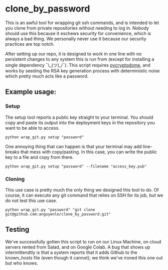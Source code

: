 # clone_by_password
This is an awful tool for wrapping git ssh commands, and is intended to let you clone from private repositories without needing to log in. Nobody should use this because it eschews security for convenience, which is always a bad thing. We personally never use it because our security practices are top notch.

After setting up our repo, it is designed to work in one line with no persistent changes to any system this is run from (except for installing a single dependency ¯\\\_(ツ)_/¯). This script requires [pycryptodome](https://pycryptodome.readthedocs.io/en/latest/), and works by seeding the RSA key generation process with deterministic noise which pretty much acts like a password.

## Example usage:

### Setup
The setup tool reports a public key straight to your terminal. You should copy and paste its output into the deployment keys in the repository you want to be able to access.
```
python wrap_git.py setup "password"
```
One annoying thing that can happen is that your terminal may add line-breaks that mess with copy/pasting. In this case, you can write the public key to a file and copy from there.
```
python wrap_git.py setup "password" --filename "access_key.pub"
```
### Cloning
This use case is pretty much the only thing we designed this tool to do. Of course, it can execute any git command that relies on SSH for its job, but we do not test this use case.
```
python wrap_git.py "password" "git clone git@github.com:anguyenle/clone_by_password.git"
```

## Testing
We've successfully gotten this script to run on our Linux Machine, on cloud servers rented from Salad, and on Google Colab. A bug that shows up intermittendtly is that a system reports that it adds Github to the known_hosts file (even though it cannot); we think we've ironed this one out but who knows.
